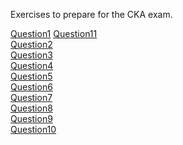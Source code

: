 Exercises to prepare for the CKA exam.

[Question1](question1/question1.md) [Question11](question11/question11.md)<br>
[Question2](question2/question2.md)<br>
[Question3](question3/question3.md)<br>
[Question4](question4/question4.md)<br>
[Question5](question5/question5.md)<br>
[Question6](question6/question6.md)<br>
[Question7](question7/question7.md)<br>
[Question8](question8/question8.md)<br>
[Question9](question9/question9.md)<br>
[Question10](question10/question10.md)